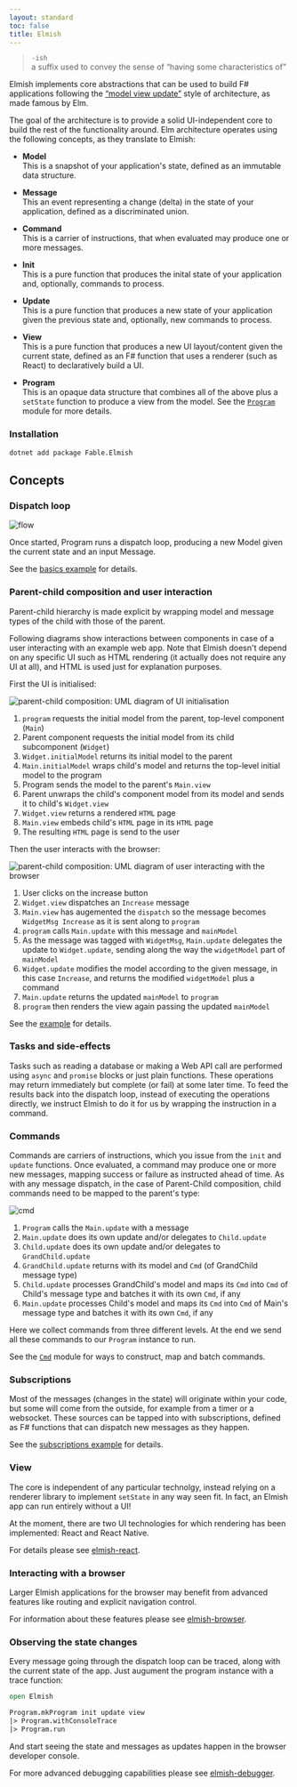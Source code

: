 ```yaml
---
layout: standard
toc: false
title: Elmish
---
```


>`-ish` <br />
>  a suffix used to convey the sense of “having some characteristics of”

Elmish implements core abstractions that can be used to build F# applications following the [“model view update”](https://guide.elm-lang.org/architecture/) style of architecture, as made famous by Elm.

The goal of the architecture is to provide a solid UI-independent core to build the rest of the functionality around.
Elm architecture operates using the following concepts, as they translate to Elmish:

* **Model** <br />
  This is a snapshot of your application's state, defined as an immutable data structure.

<div/> <!-- Add a small gap -->

* **Message** <br />
  This an event representing a change (delta) in the state of your application, defined as a discriminated union.

<div/> <!-- Add a small gap -->

* **Command** <br />
  This is a carrier of instructions, that when evaluated may produce one or more messages.

<div/> <!-- Add a small gap -->

* **Init** <br />
  This is a pure function that produces the inital state of your application and, optionally, commands to process.

<div/> <!-- Add a small gap -->

* **Update** <br />
  This is a pure function that produces a new state of your application given the previous state and, optionally, new commands to process.

<div/> <!-- Add a small gap -->

* **View** <br />
  This is a pure function that produces a new UI layout/content given the current state, defined as an F# function that uses a renderer (such as React) to declaratively build a UI.

<div/> <!-- Add a small gap -->

* **Program** <br />
  This is an opaque data structure that combines all of the above plus a `setState` function to produce a view from the model.
  See the [`Program`](program.html) module for more details.

### Installation

```sh
dotnet add package Fable.Elmish
```

Concepts
---------------


### Dispatch loop

![flow](static/img/flow.svg)

Once started, Program runs a dispatch loop, producing a new Model given the current state and an input Message.

See the [basics example](basics.html) for details.



### Parent-child composition and user interaction

Parent-child hierarchy is made explicit by wrapping model and message types of the child with those of the parent.

Following diagrams show interactions between components in case of a user interacting with an example web app.
Note that Elmish doesn't depend on any specific UI such as HTML rendering (it actually does not require any UI at all), and HTML is used just for explanation purposes.

First the UI is initialised:

![parent-child composition: UML diagram of UI initialisation](static/img/parent-child-1-ui-init.svg)

1. `program` requests the initial model from the parent, top-level component (`Main`)
2. Parent component requests the initial model from its child subcomponent (`Widget`)
3. `Widget.initialModel` returns its initial model to the parent
4. `Main.initialModel` wraps child's model and returns the top-level initial model to the program
5. Program sends the model to the parent's `Main.view`
6. Parent unwraps the child's component model from its model and sends it to child's `Widget.view`
7. `Widget.view` returns a rendered `HTML` page
8. `Main.view` embeds child's `HTML` page in its `HTML` page
9. The resulting `HTML` page is send to the user

Then the user interacts with the browser:

![parent-child composition: UML diagram of user interacting with the browser](static/img/parent-child-2-user-interaction.svg)

1. User clicks on the increase button
2. `Widget.view` dispatches an `Increase` message
3. `Main.view` has augemented the `dispatch` so the message becomes `WidgetMsg Increase` as it is sent along to `program`
4. `program` calls `Main.update` with this message and `mainModel`
5. As the message was tagged with `WidgetMsg`, `Main.update` delegates the update to `Widget.update`, sending along the way the `widgetModel` part of `mainModel`
6. `Widget.update` modifies the model according to the given message, in this case `Increase`, and returns the modified `widgetModel` plus a command
7. `Main.update` returns the updated `mainModel` to `program`
8. `program` then renders the view again passing the updated `mainModel`

See the [example](parent-child.html) for details.



### Tasks and side-effects

Tasks such as reading a database or making a Web API call are performed using `async` and `promise` blocks or just plain functions.
These operations may return immediately but complete (or fail) at some later time.
To feed the results back into the dispatch loop, instead of executing the operations directly, we instruct Elmish to do it for us by wrapping the instruction in a command.


### Commands

Commands are carriers of instructions, which you issue from the `init` and `update` functions.
Once evaluated, a command may produce one or more new messages, mapping success or failure as instructed ahead of time.
As with any message dispatch, in the case of Parent-Child composition, child commands need to be mapped to the parent's type:

![cmd](static/img/commands.svg)

1. `Program` calls the `Main.update` with a message
2. `Main.update` does its own update and/or delegates to `Child.update`
3. `Child.update` does its own update and/or delegates to `GrandChild.update`
4. `GrandChild.update` returns with its model and `Cmd` (of GrandChild message type)
5. `Child.update` processes GrandChild's model and maps its `Cmd` into `Cmd` of Child's message type and batches it with its own `Cmd`, if any
6. `Main.update` processes Child's model and maps its `Cmd` into `Cmd` of Main's message type and batches it with its own `Cmd`, if any

Here we collect commands from three different levels. At the end we send all these commands to our `Program` instance to run.

See the [`Cmd`](cmd.html) module for ways to construct, map and batch commands.


### Subscriptions

Most of the messages (changes in the state) will originate within your code, but some will come from the outside, for example from a timer or a websocket.
These sources can be tapped into with subscriptions, defined as F# functions that can dispatch new messages as they happen.

See the [subscriptions example](subscriptions.html) for details.


### View

The core is independent of any particular technolgy, instead relying on a renderer library to implement `setState` in any way seen fit.
In fact, an Elmish app can run entirely without a UI!

At the moment, there are two UI technologies for which rendering has been implemented: React and React Native.

For details please see [elmish-react](https://elmish.github.io/react).


### Interacting with a browser

Larger Elmish applications for the browser may benefit from advanced features like routing and explicit navigation control.

For information about these features please see [elmish-browser](https://elmish.github.io/browser).


### Observing the state changes

Every message going through the dispatch loop can be traced, along with the current state of the app.
Just augument the program instance with a trace function:

```fs
open Elmish

Program.mkProgram init update view
|> Program.withConsoleTrace
|> Program.run
```

And start seeing the state and messages as updates happen in the browser developer console.

For more advanced debugging capabilities please see [elmish-debugger](https://elmish.github.io/debugger).
